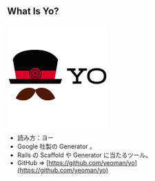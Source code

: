##  What Is Yo?
![Yo Icon](./images/yo_icon.png)

* 読み方：ヨー <!-- .element: class="fragment roll-in" -->
* Google 社製の Generator 。 <!-- .element: class="fragment roll-in" -->
* Rails の Scaffold や Generator に当たるツール。 <!-- .element: class="fragment roll-in" -->
* GitHub => <!-- .element: class="fragment roll-in" --> [https://github.com/yeoman/yo](https://github.com/yeoman/yo) <!-- .element: class="fragment roll-in" -->
